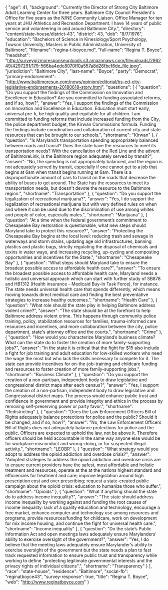 {
  "age": 41,
  "background": "Currently the Director of Strong City Baltimore Adult Learning Center for three years.   Baltimore City Council President's Office for five years as the N/NE Community Liaison.  Office Manager for ten years at JHU Athletics and Recreation Department. I have 14 years of public service and volunteering in and around Baltimore City.",
  "directory": "content/state-house/district-43",
  "district": 43,
  "dob": "8/7/1976",
  "education": "Bachelors of Science in Kinesiology/Sport Psychology, Towson University; Masters in Public Administration, University of Baltimore",
  "filename": "regina-t-boyce.md",
  "full-name": "Regina T. Boyce",
  "headshot": "http://surveygizmoresponseuploads.s3.amazonaws.com/fileuploads/296249/4297291/179-566ba4edc8070ff0a557a8d26fbcf6de_file.jpeg",
  "jurisdiction": "Baltimore City",
  "last-name": "Boyce",
  "party": "Democrat",
  "primary-endorsement": "http://www.baltimoresun.com/news/opinion/editorial/bs-ed-city-legislative-endorsements-20180618-story.html",
  "questions": [
    {
      "question": "Do you support the findings of the Commission on Innovation and Excellence in Education? Are you committed to funding associated reforms, and if so, how?",
      "answer": "Yes, I support the findings of the Commission on Innovation and Excellence in Education. Education must start early, universal pre-k, be high quality and equitable for all children. I am committed to funding reforms that include increased funding from the City, the police department budget,  the Kirwan Commissions formula. Funding the findings include coordination and collaboration of current city and state resources that can be brought to our schools.",
      "shortname": "Kirwan"
    },
    {
      "question": "Is Maryland’s transportation spending appropriately balanced between roads and transit? Does the state have the resources to meet its transportation needs? With the cancellation of the Red Line and the advent of BaltimoreLink, is the Baltimore region adequately served by transit?",
      "answer": "No, the spending is not appropriately balanced, and the region is not adequately served by transit, especially if one cannot get to a job that begins at 6am when transit begins running at 6am. There is a disproportionate amount of cars to transit on the roads that decrease the ability of buses to get around. The State has the resources to meet its transportation needs, but doesn't devote the resource to the Baltimore region.",
      "shortname": "Transportation"
    },
    {
      "question": "Do you support the legalization of recreational marijuana?",
      "answer": "Yes, I do support the legalization of recreational marijuana but with very defined rules on when and where it can be used due to the discrimination of use among whites and people of color, especially males.",
      "shortname": "Marijuana"
    },
    {
      "question": "At a time when the federal government’s commitment to Chesapeake Bay restoration is questionable, what new steps should Maryland take to protect this resource?",
      "answer": "Protecting the Chesapeake Bay begins at the local level: reducing trash and sewage in waterways and storm drains, updating age old infrastructures, banning plastics and plastic bags, strictly regulating the disposal of chemicals and toxins in water ways, and increasing recycling, up-cycling and composting opportunities and incentives for the State.",
      "shortname": "Chesapeake Bay"
    },
    {
      "question": "What steps should Maryland take to ensure the broadest possible access to affordable health care?",
      "answer": "To ensure the broadest possible access to affordable health care, Maryland needs a holistic and universal approach which can start with further study of  SB878 and HB1312 (Health insurance - Medicaid Buy-In Task Force), for instance. The state needs universal health care that spends differently, which means moving towards direct medical care and finding the best preventative strategies to increase healthy outcomes.",
      "shortname": "Health Care"
    },
    {
      "question": "What role should the state play in helping Baltimore address violent crime?",
      "answer": "The state should be at the forefront to help Baltimore address violent crime. This happens through community police training, policy, stabilization resources for families, trauma-informed care resources and incentives, and more collaboration between the city, police department, state's attorney office and the courts.",
      "shortname": "Crime"
    },
    {
      "question": "How would you characterize Maryland’s business climate? What can the state do to foster the creation of more family-supporting jobs?",
      "answer": "In the state it is critical that the fight for $15 also include a fight for job training and adult education for low-skilled workers who need the wage the most but who lack the skills necessary to compete for it. The state can provide incentives for on-the-job-training and childcare funding and resources  to foster creation of more family-supporting jobs.",
      "shortname": "Business Climate"
    },
    {
      "question": "Do you support the creation of a non-partisan, independent body to draw legislative and congressional district maps after each census?",
      "answer": "Yes, I support the creation of a non-partisan, independent body to draw legislative and Congressional district maps.  The process would enhance public trust and confidence in government and provide integrity and ethics in the process by removing self-preserving power or party favor.",
      "shortname": "Redistricting"
    },
    {
      "question": "Does the Law Enforcement Officers Bill of Rights adequately balance protections for police and the public? Should it be changed, and if so, how?",
      "answer": "No, the Law Enforcement Officers Bill of Rights does not adequately balance protections for police and the public. Officers are expected to uphold the law, not be above it. Therefore officers should be held accountable in the same way anyone else would be for workplace misconduct and wrong-doing, or for suspected illegal activity.",
      "shortname": "LEOBR"
    },
    {
      "question": "What strategy would you adopt to address the opioid addiction and overdose crisis?",
      "answer": "Adopted strategies to address the opioid addiction and overdose crisis are to ensure current providers have the safest, most affordable and holistic treatment and resources, operate at the at the nations highest standard and efficiencies for treatment and care; improve legislation around high prescription cost and over prescribing; request a state-created public campaign about the opioid crisis: education to humanize those who suffer.",
      "shortname": "Opioids"
    },
    {
      "question": "What if anything should the state do to address income inequality?",
      "answer": "The state should address income inequality by working against and funding the root causes of income inequality: lack of a quality education and technology, encourage a free market, enhance computer and technology use among resources and programs, provide resources/funding for childcare, work on development for mix income housing, and continue the fight for universal health care.",
      "shortname": "Income inequality"
    },
    {
      "question": "Do the state’s Public Information Act and open meetings laws adequately ensure Marylanders’ ability to exercise oversight of the government?",
      "answer": "Yes, I do believe that the meeting laws adequately ensure Marylander's ability to exercise oversight of the government  but the state needs a plan to fast track requested information to ensure public trust and transparency while working to define  \"protecting legitimate governmental interests and the privacy rights of individual citizens\".",
      "shortname": "Transparency"
    }
  ],
  "race": "state-house",
  "residence": "Baltimore",
  "social-fb": "reginatboyce43",
  "survey-response": true,
  "title": "Regina T. Boyce",
  "web": "http://www.reginatboyce.com"
}
